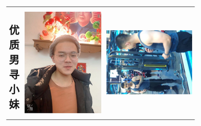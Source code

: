 <table border="0">
<tr>
    <td width="5%">
      <h1>优质男寻小妹</h1>
    <td width="45%">
      <img src="/21.jpg" width="100%"> 
    </td>
     </td>
    <td width="50%">
        <img src="/22.jpg" width="100%" rotate="90"> 
    </td>
  </tr>
</table>
